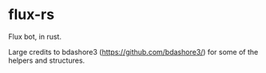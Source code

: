 # flux-rs
Flux bot, in rust. 


Large credits to bdashore3 (https://github.com/bdashore3/) for some of the helpers and structures.